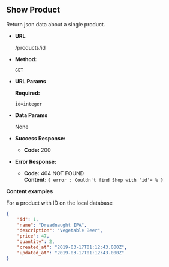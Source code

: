 **Show Product**
----
  Return json data about a single product.

* **URL**

  /products/id

* **Method:**

  `GET`
  
*  **URL Params**

   **Required:**
 
   `id=integer`

* **Data Params**

  None

* **Success Response:**

  * **Code:** 200 <br />
 
* **Error Response:**

  * **Code:** 404 NOT FOUND <br />
    **Content:** `{ error : Couldn't find Shop with 'id'= % }`


**Content examples**

For a product with ID on the local database

```json
{
    "id": 1,
    "name": "Dreadnaught IPA",
    "description": "Vegetable Beer",
    "price": 47,
    "quantity": 2,
    "created_at": "2019-03-17T01:12:43.000Z",
    "updated_at": "2019-03-17T01:12:43.000Z"
}
```
 
